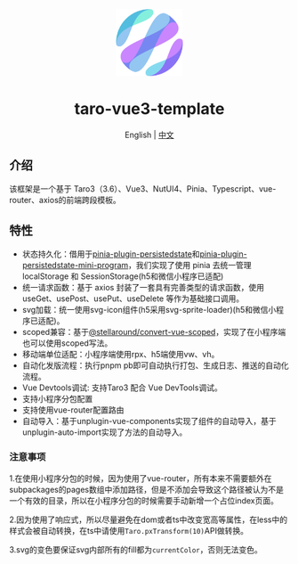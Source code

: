 <div align="center">
  <img alt="taro-vue3-template logo" width="120" height="120" src="./logo.png">
  <h1>taro-vue3-template</h1>
  <span>English | <a href="./README.zh-CN.md">中文</a></span>
</div>

## 介绍

该框架是一个基于 Taro3（3.6）、Vue3、NutUI4、Pinia、Typescript、vue-router、axios的前端跨段模板。

## 特性

- 状态持久化：借用于[pinia-plugin-persistedstate](https://prazdevs.github.io/pinia-plugin-persistedstate/)和[pinia-plugin-persistedstate-mini-program](https://github.com/stellaround/pinia-plugin-persistedstate-mini-program)，我们实现了使用 pinia 去统一管理 localStorage 和 SessionStorage(h5和微信小程序已适配)
- 统一请求函数：基于 axios 封装了一套具有完善类型的请求函数，使用 useGet、usePost、usePut、useDelete 等作为基础接口调用。
- svg加载：统一使用svg-icon组件(h5采用svg-sprite-loader)(h5和微信小程序已适配)。
- scoped兼容：基于[@stellaround/convert-vue-scoped](https://github.com/stellaround/convert-vue-scoped)，实现了在小程序端也可以使用scoped写法。
- 移动端单位适配：小程序端使用rpx、h5端使用vw、vh。
- 自动化发版流程：执行pnpm pb即可自动执行打包、生成日志、推送的自动化流程。
- Vue Devtools调试: 支持Taro3 配合 Vue DevTools调试。
- 支持小程序分包配置
- 支持使用vue-router配置路由
- 自动导入：基于unplugin-vue-components实现了组件的自动导入，基于unplugin-auto-import实现了方法的自动导入。

### 注意事项

1.在使用小程序分包的时候，因为使用了vue-router，所有本来不需要额外在subpackages的pages数组中添加路径，但是不添加会导致这个路径被认为不是一个有效的目录，所以在小程序分包的时候需要手动新增一个占位index页面。

2.因为使用了响应式，所以尽量避免在dom或者ts中改变宽高等属性，在less中的样式会被自动转换，在ts中请使用`Taro.pxTransform(10)`API做转换。

3.svg的变色要保证svg内部所有的fill都为`currentColor`，否则无法变色。
